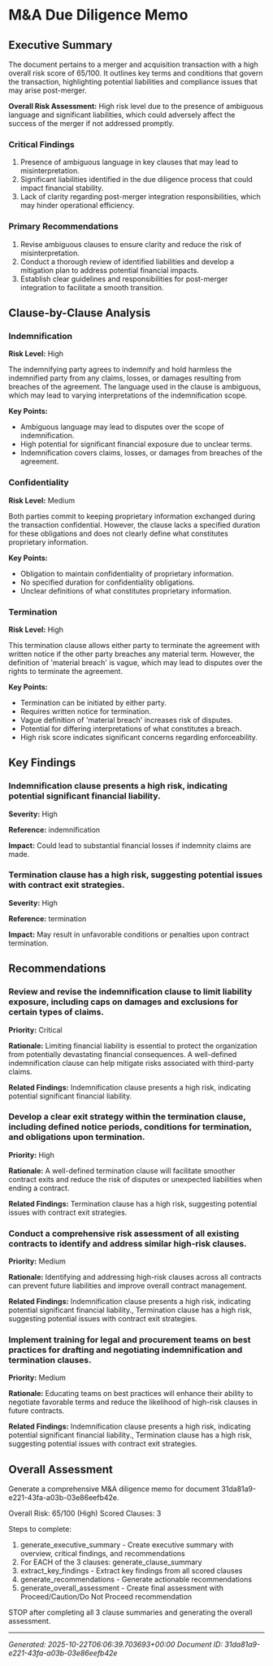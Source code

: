 # M&A Due Diligence Memo

## Executive Summary

The document pertains to a merger and acquisition transaction with a high overall risk score of 65/100. It outlines key terms and conditions that govern the transaction, highlighting potential liabilities and compliance issues that may arise post-merger.

**Overall Risk Assessment:** High risk level due to the presence of ambiguous language and significant liabilities, which could adversely affect the success of the merger if not addressed promptly.

### Critical Findings

1. Presence of ambiguous language in key clauses that may lead to misinterpretation.
2. Significant liabilities identified in the due diligence process that could impact financial stability.
3. Lack of clarity regarding post-merger integration responsibilities, which may hinder operational efficiency.

### Primary Recommendations

1. Revise ambiguous clauses to ensure clarity and reduce the risk of misinterpretation.
2. Conduct a thorough review of identified liabilities and develop a mitigation plan to address potential financial impacts.
3. Establish clear guidelines and responsibilities for post-merger integration to facilitate a smooth transition.

## Clause-by-Clause Analysis

### Indemnification

**Risk Level:** High

The indemnifying party agrees to indemnify and hold harmless the indemnified party from any claims, losses, or damages resulting from breaches of the agreement. The language used in the clause is ambiguous, which may lead to varying interpretations of the indemnification scope.

**Key Points:**

- Ambiguous language may lead to disputes over the scope of indemnification.
- High potential for significant financial exposure due to unclear terms.
- Indemnification covers claims, losses, or damages from breaches of the agreement.

### Confidentiality

**Risk Level:** Medium

Both parties commit to keeping proprietary information exchanged during the transaction confidential. However, the clause lacks a specified duration for these obligations and does not clearly define what constitutes proprietary information.

**Key Points:**

- Obligation to maintain confidentiality of proprietary information.
- No specified duration for confidentiality obligations.
- Unclear definitions of what constitutes proprietary information.

### Termination

**Risk Level:** High

This termination clause allows either party to terminate the agreement with written notice if the other party breaches any material term. However, the definition of 'material breach' is vague, which may lead to disputes over the rights to terminate the agreement.

**Key Points:**

- Termination can be initiated by either party.
- Requires written notice for termination.
- Vague definition of 'material breach' increases risk of disputes.
- Potential for differing interpretations of what constitutes a breach.
- High risk score indicates significant concerns regarding enforceability.

## Key Findings

### Indemnification clause presents a high risk, indicating potential significant financial liability.

**Severity:** High

**Reference:** indemnification

**Impact:** Could lead to substantial financial losses if indemnity claims are made.

### Termination clause has a high risk, suggesting potential issues with contract exit strategies.

**Severity:** High

**Reference:** termination

**Impact:** May result in unfavorable conditions or penalties upon contract termination.

## Recommendations

### Review and revise the indemnification clause to limit liability exposure, including caps on damages and exclusions for certain types of claims.

**Priority:** Critical

**Rationale:** Limiting financial liability is essential to protect the organization from potentially devastating financial consequences. A well-defined indemnification clause can help mitigate risks associated with third-party claims.

**Related Findings:** Indemnification clause presents a high risk, indicating potential significant financial liability.

### Develop a clear exit strategy within the termination clause, including defined notice periods, conditions for termination, and obligations upon termination.

**Priority:** High

**Rationale:** A well-defined termination clause will facilitate smoother contract exits and reduce the risk of disputes or unexpected liabilities when ending a contract.

**Related Findings:** Termination clause has a high risk, suggesting potential issues with contract exit strategies.

### Conduct a comprehensive risk assessment of all existing contracts to identify and address similar high-risk clauses.

**Priority:** Medium

**Rationale:** Identifying and addressing high-risk clauses across all contracts can prevent future liabilities and improve overall contract management.

**Related Findings:** Indemnification clause presents a high risk, indicating potential significant financial liability., Termination clause has a high risk, suggesting potential issues with contract exit strategies.

### Implement training for legal and procurement teams on best practices for drafting and negotiating indemnification and termination clauses.

**Priority:** Medium

**Rationale:** Educating teams on best practices will enhance their ability to negotiate favorable terms and reduce the likelihood of high-risk clauses in future contracts.

**Related Findings:** Indemnification clause presents a high risk, indicating potential significant financial liability., Termination clause has a high risk, suggesting potential issues with contract exit strategies.

## Overall Assessment

Generate a comprehensive M&A diligence memo for document 31da81a9-e221-43fa-a03b-03e86eefb42e.

Overall Risk: 65/100 (High)
Scored Clauses: 3

Steps to complete:
1. generate_executive_summary - Create executive summary with overview, critical findings, and recommendations
2. For EACH of the 3 clauses: generate_clause_summary
3. extract_key_findings - Extract key findings from all scored clauses
4. generate_recommendations - Generate actionable recommendations
5. generate_overall_assessment - Create final assessment with Proceed/Caution/Do Not Proceed recommendation

STOP after completing all 3 clause summaries and generating the overall assessment.

---

*Generated: 2025-10-22T06:06:39.703693+00:00*
*Document ID: 31da81a9-e221-43fa-a03b-03e86eefb42e*

